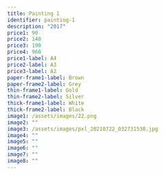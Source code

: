 ```yaml
---
title: Painting 1
identifier: painting-1
description: "2017"
price1: 90
price2: 140
price3: 190
price4: 960
price1-label: A4
price2-label: A3
price3-label: A2
paper-frame1-label: Brown
paper-frame2-label: Grey
thin-frame1-label: Gold
thin-frame2-label: Silver
thick-frame1-label: White
thick-frame2-label: Black
image1: /assets/images/22.png
image2: ""
image3: /assets/images/pxl_20210722_032731538.jpg
image4: ""
image5: ""
image6: ""
image7: ""
image8: ""
---
```

